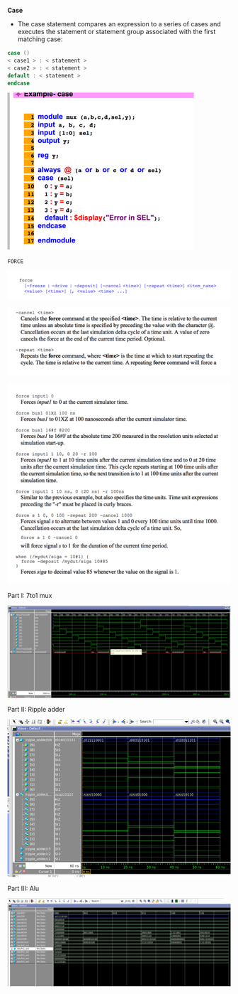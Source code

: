 


__Case__
+ The case statement compares an expression to a series of cases and executes the statement or statement group associated with the first matching case:


```verilog
case ()
< case1 > : < statement >
< case2 > : < statement >
default : < statement >
endcase
```

![](assets/README-f51d0.png)


`FORCE`

![](assets/README-a9d1b.png)

![](assets/README-61af1.png)

![](assets/README-31f8d.png)



Part I: 7to1 mux

![](assets/README-17458.png)


Part II: Ripple adder

![](assets/README-b32dc.png)


Part III: Alu


![](assets/README-24f3b.png)
